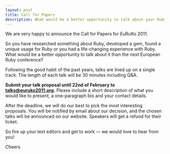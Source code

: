 ```yaml
---
layout: post
title: Call for Papers
description: What would be a better opportunity to talk about your Ruby experience than the next European Ruby conference?
---
```


We are very happy to announce the Call for Papers for EuRuKo 2011.

So you have researched something about Ruby, developed a gem, found a unique usage for Ruby or you had a life-changing experience with Ruby. What would be a better opportunity to talk about it than the next European Ruby conference?

Following the good habit of the past years, talks are lined up on a single track.
The length of each talk will be 30 minutes including Q&A.

**Submit your talk proposal until 22nd of February to [talks@euruko2011.org](mailto:talks@euruko2011.org).**
Please include a short description of what you would like to present, a one-paragraph bio and your contact details.

After the deadline, we will do our best to pick the most interesting proposals. You will be notified by email about our decision, and the chosen talks will be announced on our website. Speakers will get a refund for their ticket.

So fire up your text editors and get to work &mdash; we would love to hear from you!


Cheers
